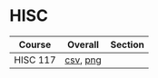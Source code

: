 # HISC

| Course | Overall | Section |
| ------ | ------- | ------- |
| HISC 117 | [csv](https://github.com/UCSD-Historical-Enrollment-Data/2024Summer1/blob/main/overall/HISC%20117.csv), [png](https://raw.githubusercontent.com/UCSD-Historical-Enrollment-Data/2024Summer1/main/plot_overall/HISC%20117.png) |  |
